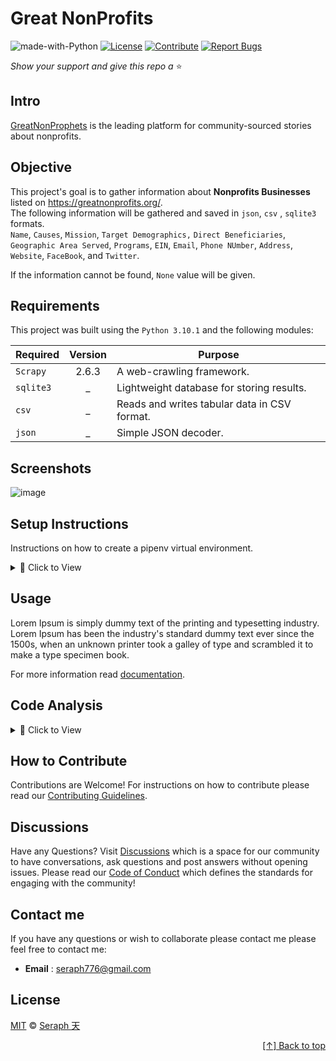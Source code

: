 <div id="home" align="left">

# Great NonProfits

![made-with-Python](https://img.shields.io/badge/Python-blue?&logo=python&logoColor=yellow&label=Built%20with&style=flat&labelColor=black)
[![License](https://img.shields.io/github/license/seraph776/seraph776?logo=github&color=green&labelColor=black)](https://github.com/seraph776/quotes-to-scrape.com/blob/main/contributing.md) [![Contribute](https://img.shields.io/badge/Contribute-black?&logo=github&logoColor=black&label=&flat&labelColor=yellow)](https://github.com/seraph776/quotes-to-scrape.com/blob/main/contributing.md) [![Report Bugs](https://img.shields.io/badge/Report%20Bugz-black?&logo=github&logoColor=black&label=&flat&labelColor=red)](https://github.com/seraph776/quotes-to-scrape.com/issues/new/choose)

_Show your support and give this repo a_ ⭐


  
</div>


## Intro

[GreatNonProphets](https://greatnonprofits.org/) is the leading platform for community-sourced stories about nonprofits.

## Objective

This project's goal is to gather information about **Nonprofits Businesses** listed on https://greatnonprofits.org/.   
The following information will be gathered and saved in `json`, `csv` , `sqlite3` formats.  
`Name`, `Causes`, `Mission`, `Target Demographics,` `Direct Beneficiaries`, `Geographic Area Served`, `Programs`, 
`EIN`, `Email`, `Phone NUmber`, `Address`, `Website`, `FaceBook`, and `Twitter`.
 

If the information cannot be found, `None` value will be given.
## Requirements

This project was built using the `Python 3.10.1` and the following modules: 

| Required         | Version | Purpose                                        |
|------------------|:-------:|------------------------------------------------|
| `Scrapy `        |  2.6.3  | A web-crawling framework.                      | 
| `sqlite3`        |    _    | Lightweight database for storing results.      | 
| `csv`            |    _    | Reads and writes tabular data in CSV format.   | 
| `json`           |    _    | Simple JSON decoder.                           | 


## Screenshots

![image](https://user-images.githubusercontent.com/72005563/203444300-e9236095-99af-4b1d-8fe2-05d75e56f514.png)


## Setup Instructions 
Instructions on how to create a pipenv virtual environment.

<details>
<summary>🎯 Click to View </summary>

1. Download [zip file](https://github.com/seraph776/QuickStartTemplate/archive/refs/heads/main.zip) 
2. Extract zip files
3. Change directory into projectFolder:

```
$ cd projectFolder
```

4. Install from Pipfile:

```
$ pipenv install  
```

5. Run the application from within virtual environment:

```
$ pipenv run python main.py
```

</details>




## Usage
Lorem Ipsum is simply dummy text of the printing and typesetting industry. Lorem Ipsum has been the industry's standard dummy text ever since the 1500s, when an unknown printer took a galley of type and scrambled it to make a type specimen book. 

For more information read [documentation](https://github.com/seraph776/QuickStartTemplate).


## Code Analysis

<details>
<summary>🎯 Click to View </summary>

#### STEP 1:

```python
print('Hello World')
```
</details>



## How to Contribute


Contributions are Welcome! For instructions on how to contribute please read our [Contributing Guidelines](https://github.com/seraph776/QuickStartTemplate/blob/main/CONTRIBUTING.md). 


## Discussions

Have any Questions? Visit [Discussions](https://github.com/seraph776/QuickStart/discussions) which is a space for our community to have conversations, ask questions and post answers without opening issues. Please read our [Code of Conduct](https://github.com/seraph776/QuickStartTemplate/blob/main/CODE-OF-CONDUCT.md) which defines the  standards for engaging with the community!

## Contact me

If you have any questions or wish to collaborate please contact me please feel free to contact me:  
- **Email** : [seraph776@gmail.com](mailto:seraph776@gmail.com)


## License 

[MIT](https://github.com/seraph776/seraph776/blob/main/LICENSE) © [Seraph 天](https://github.com/seraph776) 


<div align="right">

[[↑] Back to top](#home)

</div>  
